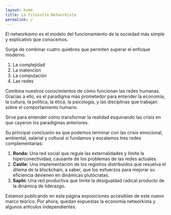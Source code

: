 ```yaml
---
layout: home
title: La Filosofía Networkista
permalink: /
---
```


El networkismo es el modelo del funcionamiento de la sociedad más simple y explicativo que conocemos.

Surge de combinar cuatro quiebres que permiten superar el enfoque moderno.
1. La complejidad
2. La inatención
3. La computación
4. Las redes

Combina nuestros conocimientos de cómo funcionan las redes humanas. Gracias a ello, es el paradigma más prometedor para entender la economía, la cultura, la política, la ética, la psicología, y las disciplinas que trabajan sobre el comportamiento humano.

Sirve para entender cómo transformar la realidad esquivando las crisis en que cayeron los paradigmas anteriores.

Su principal conclusión es que podemos terminar con las crisis emocional, ambiental, salarial y cultural si fundamos y escalamos tres redes complementarias:
1. **Ronda:** Una red social que regule las externalidades y limite la hiperconectividad, causante de los problemas de las redes actuales.
2. **Castle:** Una implementación de los registros distribuidos que resuelva el dilema de la blockchain, a saber, que los esfuerzos para mejorar su eficiencia devienen en dinámicas plutócratas.
3. **Saphi:** Una red productiva que limite la desigualdad radical producto de la dinámica de liderazgo.

Estamos publicando en esta página exposiciones accesibles de este nuevo marco teórico. Por ahora, quedan expuestas la economía networkista y algunos artículos independientes.

